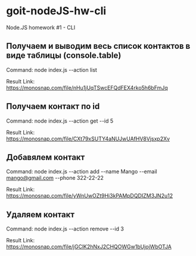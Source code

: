# goit-nodeJS-hw-cli

Node.JS homework #1 - CLI

## Получаем и выводим весь список контактов в виде таблицы (console.table)
Command: node index.js --action list

Result Link: https://monosnap.com/file/nHu1jUqTSwcEFQdFEX4rko5h6bFmJq
##

## Получаем контакт по id
Command: node index.js --action get --id 5

Result Link: https://monosnap.com/file/CXt79xSUTY4aNUJwUAfHV8Vjsxp2Xv
##

## Добавялем контакт
Command: node index.js --action add --name Mango --email mango@gmail.com --phone 322-22-22

Result Link: https://monosnap.com/file/yWnUwOZt9Hi3kPAMpDQDIZM3JN2u12
##

## Удаляем контакт
Command: node index.js --action remove --id 3

Result Link: https://monosnap.com/file/jGClK2hNxJ2CHQOWGw1bUjojWbOTJA
